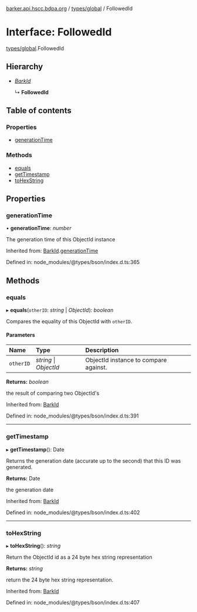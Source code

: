 [barker.api.hscc.bdpa.org][1] / [types/global][2] / FollowedId

# Interface: FollowedId

[types/global][2].FollowedId

## Hierarchy

- [_BarkId_][3]

  ↳ **FollowedId**

## Table of contents

### Properties

- [generationTime][4]

### Methods

- [equals][5]
- [getTimestamp][6]
- [toHexString][7]

## Properties

### generationTime

• **generationTime**: _number_

The generation time of this ObjectId instance

Inherited from: [BarkId][3].[generationTime][8]

Defined in: node_modules/@types/bson/index.d.ts:365

## Methods

### equals

▸ **equals**(`otherID`: _string_ | _ObjectId_): _boolean_

Compares the equality of this ObjectId with `otherID`.

#### Parameters

| Name      | Type                   | Description                           |
| :-------- | :--------------------- | :------------------------------------ |
| `otherID` | _string_ \| _ObjectId_ | ObjectId instance to compare against. |

**Returns:** _boolean_

the result of comparing two ObjectId's

Inherited from: [BarkId][3]

Defined in: node_modules/@types/bson/index.d.ts:391

---

### getTimestamp

▸ **getTimestamp**(): Date

Returns the generation date (accurate up to the second) that this ID was
generated.

**Returns:** Date

the generation date

Inherited from: [BarkId][3]

Defined in: node_modules/@types/bson/index.d.ts:402

---

### toHexString

▸ **toHexString**(): _string_

Return the ObjectId id as a 24 byte hex string representation

**Returns:** _string_

return the 24 byte hex string representation.

Inherited from: [BarkId][3]

Defined in: node_modules/@types/bson/index.d.ts:407

[1]: ../README.md
[2]: ../modules/types_global.md
[3]: types_global.barkid.md
[4]: types_global.followedid.md#generationtime
[5]: types_global.followedid.md#equals
[6]: types_global.followedid.md#gettimestamp
[7]: types_global.followedid.md#tohexstring
[8]: types_global.barkid.md#generationtime
